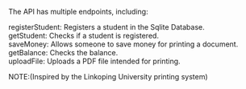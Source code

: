 The API has multiple endpoints, including:

registerStudent: Registers a student in the Sqlite Database. <br />
getStudent: Checks if a student is registered. <br />
saveMoney: Allows someone to save money for printing a document. <br />
getBalance: Checks the balance. <br />
uploadFile: Uploads a PDF file intended for printing. <br />

NOTE:(Inspired by the Linkoping University printing system)









